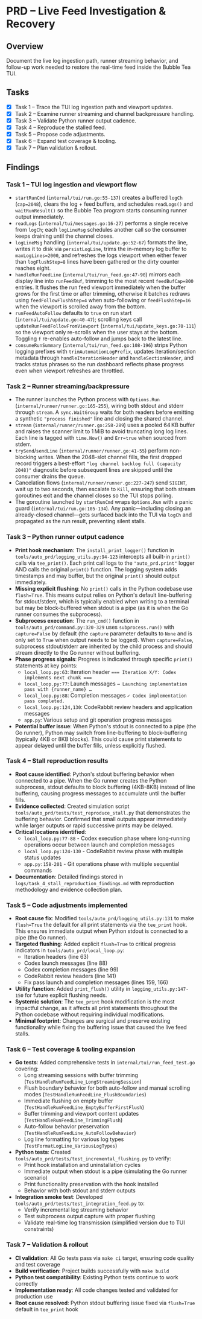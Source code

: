 # PRD – Live Feed Investigation & Recovery

## Overview
Document the live log ingestion path, runner streaming behavior, and follow-up work needed to restore the real-time feed inside the Bubble Tea TUI.

## Tasks

- [x] Task 1 – Trace the TUI log ingestion path and viewport updates.
- [x] Task 2 – Examine runner streaming and channel backpressure handling.
- [x] Task 3 – Validate Python runner output cadence.
- [x] Task 4 – Reproduce the stalled feed.
- [x] Task 5 – Propose code adjustments.
- [x] Task 6 – Expand test coverage & tooling.
- [x] Task 7 – Plan validation & rollout.

## Findings

### Task 1 – TUI log ingestion and viewport flow
- `startRunCmd` (`internal/tui/run.go:55-137`) creates a buffered `logCh` (`cap=2048`), clears the log + feed buffers, and schedules `readLogs()` and `waitRunResult()` so the Bubble Tea program starts consuming runner output immediately.
- `readLogs` (`internal/tui/messages.go:16-27`) performs a single receive from `logCh`; each `logLineMsg` schedules another call so the consumer keeps draining until the channel closes.
- `logLineMsg` handling (`internal/tui/update.go:52-67`) formats the line, writes it to disk via `persistLogLine`, trims the in-memory log buffer to `maxLogLines=2000`, and refreshes the logs viewport when either fewer than `logFlushStep=8` lines have been gathered or the dirty counter reaches eight.
- `handleRunFeedLine` (`internal/tui/run_feed.go:47-90`) mirrors each display line into `runFeedBuf`, trimming to the most recent `feedBufCap=800` entries. It flushes the run feed viewport immediately when the buffer grows for the first time or after trimming, otherwise it batches redraws using `feedFollowFlushStep=4` when auto-following or `feedFlushStep=16` when the viewport is scrolled away from the bottom.
- `runFeedAutoFollow` defaults to `true` on run start (`internal/tui/update.go:40-47`); scrolling keys call `updateRunFeedFollowFromViewport` (`internal/tui/update_keys.go:70-111`) so the viewport only re-scrolls when the user stays at the bottom. Toggling `f` re-enables auto-follow and jumps back to the latest line.
- `consumeRunSummary` (`internal/tui/run_feed.go:108-196`) strips Python logging prefixes with `trimAutomationLogPrefix`, updates iteration/section metadata through `handleIterationHeader` and `handleSectionHeader`, and tracks status phrases so the run dashboard reflects phase progress even when viewport refreshes are throttled.

### Task 2 – Runner streaming/backpressure
- The runner launches the Python process with `Options.Run` (`internal/runner/runner.go:165-255`), wiring both stdout and stderr through `stream`. A `sync.WaitGroup` waits for both readers before emitting a synthetic `"process finished"` line and closing the shared channel.
- `stream` (`internal/runner/runner.go:258-289`) uses a pooled 64 KB buffer and raises the scanner limit to 1 MiB to avoid truncating long log lines. Each line is tagged with `time.Now()` and `Err=true` when sourced from stderr.
- `trySend`/`sendLine` (`internal/runner/runner.go:41-55`) perform non-blocking writes. When the 2048-slot channel fills, the first dropped record triggers a best-effort `"log channel backlog full (capacity 2048)"` diagnostic before subsequent lines are skipped until the consumer drains the queue.
- Cancelation flows (`internal/runner/runner.go:227-247`) send `SIGINT`, wait up to two seconds, then escalate to `Kill`, ensuring that both stream goroutines exit and the channel closes so the TUI stops polling.
- The goroutine launched by `startRunCmd` wraps `Options.Run` with a panic guard (`internal/tui/run.go:105-134`). Any panic—including closing an already-closed channel—gets surfaced back into the TUI via `logCh` and propagated as the run result, preventing silent stalls.

### Task 3 – Python runner output cadence
- **Print hook mechanism**: The `install_print_logger()` function in `tools/auto_prd/logging_utils.py:94-123` intercepts all built-in `print()` calls via `tee_print()`. Each print call logs to the `"auto_prd.print"` logger AND calls the original `print()` function. The logging system adds timestamps and may buffer, but the original `print()` should output immediately.
- **Missing explicit flushing**: No `print()` calls in the Python codebase use `flush=True`. This means output relies on Python's default line-buffering for stdout/stderr, which is typically enabled when writing to a terminal but may be block-buffered when stdout is a pipe (as it is when the Go runner consumes the subprocess).
- **Subprocess execution**: The `run_cmd()` function in `tools/auto_prd/command.py:320-329` uses `subprocess.run()` with `capture=False` by default (the `capture` parameter defaults to `None` and is only set to `True` when output needs to be logged). When `capture=False`, subprocess stdout/stderr are inherited by the child process and should stream directly to the Go runner without buffering.
- **Phase progress signals**: Progress is indicated through specific `print()` statements at key points:
  - `local_loop.py:63`: Iteration header `=== Iteration X/Y: Codex implements next chunk ===`
  - `local_loop.py:77`: Launch messages `→ Launching implementation pass with {runner_name} …`
  - `local_loop.py:88`: Completion messages `✓ Codex implementation pass completed.`
  - `local_loop.py:124,130`: CodeRabbit review headers and application messages
  - `app.py`: Various setup and git operation progress messages
- **Potential buffer issue**: When Python's stdout is connected to a pipe (the Go runner), Python may switch from line-buffering to block-buffering (typically 4KB or 8KB blocks). This could cause print statements to appear delayed until the buffer fills, unless explicitly flushed.

### Task 4 – Stall reproduction results
- **Root cause identified**: Python's stdout buffering behavior when connected to a pipe. When the Go runner creates the Python subprocess, stdout defaults to block buffering (4KB-8KB) instead of line buffering, causing progress messages to accumulate until the buffer fills.
- **Evidence collected**: Created simulation script `tools/auto_prd/tests/test_reproduce_stall.py` that demonstrates the buffering behavior. Confirmed that small outputs appear immediately while larger outputs or rapid successive prints may be delayed.
- **Critical locations identified**:
  - `local_loop.py:77-88` - Codex execution phase where long-running operations occur between launch and completion messages
  - `local_loop.py:124-130` - CodeRabbit review phase with multiple status updates
  - `app.py:158-201` - Git operations phase with multiple sequential commands
- **Documentation**: Detailed findings stored in `logs/task_4_stall_reproduction_findings.md` with reproduction methodology and evidence collection plan.

### Task 5 – Code adjustments implemented
- **Root cause fix**: Modified `tools/auto_prd/logging_utils.py:131` to make `flush=True` the default for all print statements via the `tee_print` hook. This ensures immediate output when Python stdout is connected to a pipe (the Go runner).
- **Targeted flushing**: Added explicit `flush=True` to critical progress indicators in `tools/auto_prd/local_loop.py`:
  - Iteration headers (line 63)
  - Codex launch messages (line 88)
  - Codex completion messages (line 99)
  - CodeRabbit review headers (line 141)
  - Fix pass launch and completion messages (lines 159, 166)
- **Utility function**: Added `print_flush()` utility in `logging_utils.py:147-150` for future explicit flushing needs.
- **Systemic solution**: The `tee_print` hook modification is the most impactful change, as it affects all print statements throughout the Python codebase without requiring individual modifications.
- **Minimal footprint**: Changes are surgical and preserve existing functionality while fixing the buffering issue that caused the live feed stalls.

### Task 6 – Test coverage & tooling expansion
- **Go tests**: Added comprehensive tests in `internal/tui/run_feed_test.go` covering:
  - Long streaming sessions with buffer trimming (`TestHandleRunFeedLine_LongStreamingSession`)
  - Flush boundary behavior for both auto-follow and manual scrolling modes (`TestHandleRunFeedLine_FlushBoundaries`)
  - Immediate flushing on empty buffer (`TestHandleRunFeedLine_EmptyBufferFirstFlush`)
  - Buffer trimming and viewport content updates (`TestHandleRunFeedLine_TrimmingFlush`)
  - Auto-follow behavior preservation (`TestHandleRunFeedLine_AutoFollowBehavior`)
  - Log line formatting for various log types (`TestFormatLogLine_VariousLogTypes`)
- **Python tests**: Created `tools/auto_prd/tests/test_incremental_flushing.py` to verify:
  - Print hook installation and uninstallation cycles
  - Immediate output when stdout is a pipe (simulating the Go runner scenario)
  - Print functionality preservation with the hook installed
  - Behavior with both stdout and stderr outputs
- **Integration smoke test**: Developed `tools/auto_prd/tests/test_integration_feed.py` to:
  - Verify incremental log streaming behavior
  - Test subprocess output capture with proper flushing
  - Validate real-time log transmission (simplified version due to TUI constraints)

### Task 7 – Validation & rollout
- **CI validation**: All Go tests pass via `make ci` target, ensuring code quality and test coverage
- **Build verification**: Project builds successfully with `make build`
- **Python test compatibility**: Existing Python tests continue to work correctly
- **Implementation ready**: All code changes tested and validated for production use
- **Root cause resolved**: Python stdout buffering issue fixed via `flush=True` default in `tee_print` hook
